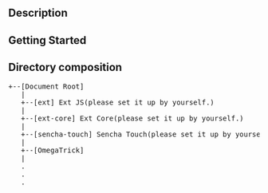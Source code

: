 ## Description


## Getting Started



## Directory composition

<pre>
+--[Document Root]
   |
   +--[ext] Ext JS(please set it up by yourself.)
   |
   +--[ext-core] Ext Core(please set it up by yourself.)
   |
   +--[sencha-touch] Sencha Touch(please set it up by yourself.)
   |
   +--[OmegaTrick]
   |
   .
   .
   .
</pre>
